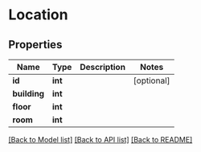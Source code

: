 # Location

## Properties
Name | Type | Description | Notes
------------ | ------------- | ------------- | -------------
**id** | **int** |  | [optional] 
**building** | **int** |  | 
**floor** | **int** |  | 
**room** | **int** |  | 

[[Back to Model list]](../README.md#documentation-for-models) [[Back to API list]](../README.md#documentation-for-api-endpoints) [[Back to README]](../README.md)


